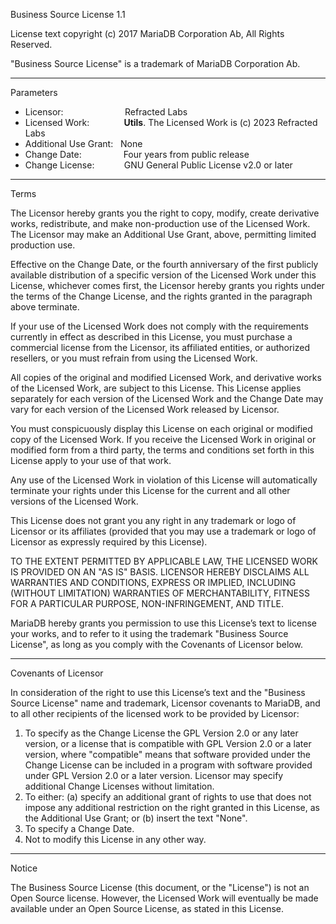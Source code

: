 Business Source License 1.1

License text copyright (c) 2017 MariaDB Corporation Ab, All Rights Reserved.

"Business Source License" is a trademark of MariaDB Corporation Ab.

----------------------------------------------------------------------------

Parameters

- Licensor:&nbsp;&nbsp;&nbsp;&nbsp;&nbsp;&nbsp;&nbsp;&nbsp;&nbsp;&nbsp;&nbsp;&nbsp;&nbsp;&nbsp;&nbsp;&nbsp;&nbsp;&nbsp;&nbsp;&nbsp;&nbsp;&nbsp;&nbsp;&nbsp; Refracted Labs
- Licensed Work:&nbsp;&nbsp;&nbsp;&nbsp;&nbsp;&nbsp;&nbsp;&nbsp;&nbsp;&nbsp;&nbsp;&nbsp;&nbsp; **Utils**. The Licensed Work is (c) 2023 Refracted Labs
- Additional Use Grant:&nbsp;&nbsp; None
- Change Date:&nbsp;&nbsp;&nbsp;&nbsp;&nbsp;&nbsp;&nbsp;&nbsp;&nbsp;&nbsp;&nbsp;&nbsp;&nbsp;&nbsp;&nbsp;&nbsp; Four years from public release
- Change License:&nbsp;&nbsp;&nbsp;&nbsp;&nbsp;&nbsp;&nbsp;&nbsp;&nbsp;&nbsp;&nbsp; GNU General Public License v2.0 or later

----------------------------------------------------------------------------

Terms

The Licensor hereby grants you the right to copy, modify, create derivative works, redistribute, and make non-production use of the Licensed Work. The Licensor may make an Additional Use Grant, above, permitting limited production use.

Effective on the Change Date, or the fourth anniversary of the first publicly available distribution of a specific version of the Licensed Work under this License, whichever comes first, the Licensor hereby grants you rights under the terms of the Change License, and the rights granted in the paragraph above terminate.

If your use of the Licensed Work does not comply with the requirements currently in effect as described in this License, you must purchase a commercial license from the Licensor, its affiliated entities, or authorized resellers, or you must refrain from using the Licensed Work.

All copies of the original and modified Licensed Work, and derivative works of the Licensed Work, are subject to this License. This License applies separately for each version of the Licensed Work and the Change Date may vary for each version of the Licensed Work released by Licensor.

You must conspicuously display this License on each original or modified copy of the Licensed Work. If you receive the Licensed Work in original or modified form from a third party, the terms and conditions set forth in this License apply to your use of that work.

Any use of the Licensed Work in violation of this License will automatically terminate your rights under this License for the current and all other versions of the Licensed Work.

This License does not grant you any right in any trademark or logo of Licensor or its affiliates (provided that you may use a trademark or logo of Licensor as expressly required by this License).

TO THE EXTENT PERMITTED BY APPLICABLE LAW, THE LICENSED WORK IS PROVIDED ON AN "AS IS" BASIS. LICENSOR HEREBY DISCLAIMS ALL WARRANTIES AND CONDITIONS, EXPRESS OR IMPLIED, INCLUDING (WITHOUT LIMITATION) WARRANTIES OF MERCHANTABILITY, FITNESS FOR A PARTICULAR PURPOSE, NON-INFRINGEMENT, AND TITLE.

MariaDB hereby grants you permission to use this License’s text to license your works, and to refer to it using the trademark "Business Source License", as long as you comply with the Covenants of Licensor below.

----------------------------------------------------------------------------

Covenants of Licensor

In consideration of the right to use this License’s text and the "Business Source License" name and trademark, Licensor covenants to MariaDB, and to all other recipients of the licensed work to be provided by Licensor:

1. To specify as the Change License the GPL Version 2.0 or any later version, or a license that is compatible with GPL Version 2.0 or a later version, where "compatible" means that software provided under the Change License can be included in a program with software provided under GPL Version 2.0 or a later version. Licensor may specify additional Change Licenses without limitation.
2. To either: (a) specify an additional grant of rights to use that does not impose any additional restriction on the right granted in this License, as the Additional Use Grant; or (b) insert the text "None".
3. To specify a Change Date.
4. Not to modify this License in any other way.

----------------------------------------------------------------------------

Notice

The Business Source License (this document, or the "License") is not an Open Source license. However, the Licensed Work will eventually be made available under an Open Source License, as stated in this License.